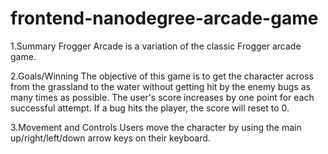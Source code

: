 frontend-nanodegree-arcade-game
===============================

1.Summary
Frogger Arcade is a variation of the classic Frogger arcade game.

2.Goals/Winning
The objective of this game is to get the character across from the grassland to the water without getting hit by the enemy bugs as many times as possible. The user's score increases by one point for each successful attempt. If a bug hits the player, the score will reset to 0.

3.Movement and Controls
Users move the character by using the main up/right/left/down arrow keys on their keyboard.